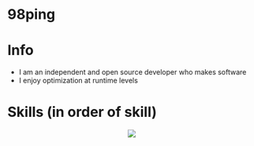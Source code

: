 # 98ping

# Info
- I am an independent and open source developer who makes software
- I enjoy optimization at runtime levels

# Skills (in order of skill)

<p align="center">
  <a href="https://skillicons.dev">
    <img src="https://skillicons.dev/icons?i=kotlin,rust,java,gradle,aws,scala,spring,maven,mongodb,redis,rabbitmq,git,github,idea,docker,js,css,cloudflare,eclipse,html,mysql,postman,vscode" />
  </a>
</p>
